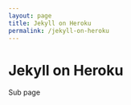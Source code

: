 ```yaml
---
layout: page
title: Jekyll on Heroku
permalink: /jekyll-on-heroku
---
```


# Jekyll on Heroku

Sub page
